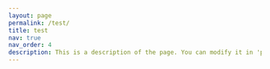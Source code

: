 ```yaml
---
layout: page
permalink: /test/
title: test
nav: true
nav_order: 4
description: This is a description of the page. You can modify it in 'pages/_cv.md'. You can also change or remove the top pdf download button.
---
```

